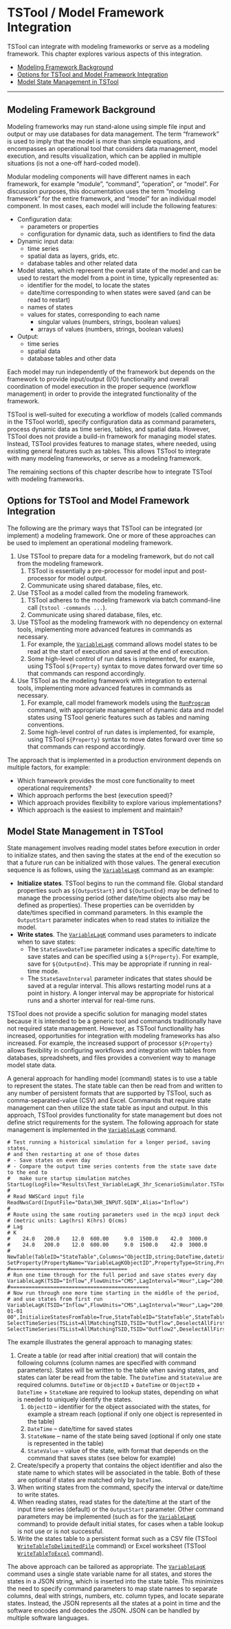 # TSTool / Model Framework Integration #

TSTool can integrate with modeling frameworks or serve as a modeling framework.
This chapter explores various aspects of this integration.

*   [Modeling Framework Background](#modeling-framework-background)
*   [Options for TSTool and Model Framework Integration](#options-for-tstool-and-model-framework-integration)
*   [Model State Management in TSTool](#model-state-management-in-tstool)

-------------------------

## Modeling Framework Background ##

Modeling frameworks may run stand-alone using simple file input
and output or may use databases for data management.
The term “framework” is used to imply that the model is more than simple equations,
and encompasses an operational tool that considers data management,
model execution, and results visualization,
which can be applied in multiple situations (is not a one-off hard-coded model).

Modular modeling components will have different names in each framework,
for example “module”, “command”, “operation”, or “model”.
For discussion purposes, this documentation uses the term “modeling framework”
for the entire framework, and “model” for an individual model component.
In most cases, each model will include the following features:

*   Configuration data:
    +   parameters or properties
    +   configuration for dynamic data, such as identifiers to find the data
*   Dynamic input data:
    +   time series
    +   spatial data as layers, grids, etc.
    +   database tables and other related data
*   Model states, which represent the overall state of the model and can be used to
    restart the model from a point in time, typically represented as:
    +   identifier for the model, to locate the states
    +   date/time corresponding to when states were saved (and can be read to restart)
    +   names of states
    +   values for states, corresponding to each name
        -   singular values (numbers, strings, boolean values)
        -   arrays of values (numbers, strings, boolean values)
*   Output:
    +   time series
    +   spatial data
    +   database tables and other data

Each model may run independently of the framework but depends on the
framework to provide input/output (I/O) functionality and overall
coordination of model execution in the proper sequence (workflow management)
in order to provide the integrated functionality of the framework. 

TSTool is well-suited for executing a workflow of models (called commands in the TSTool world),
specify configuration data as command parameters, process dynamic data as time series, tables, and spatial data.
However, TSTool does not provide a build-in framework for managing model states.
Instead, TSTool provides features to manage states, where needed,
using existing general features such as tables.
This allows TSTool to integrate with many modeling frameworks, or serve as a modeling framework.

The remaining sections of this chapter describe how to integrate TSTool with modeling frameworks.

## Options for TSTool and Model Framework Integration ##

The following are the primary ways that TSTool can be integrated (or implement) a modeling framework.
One or more of these approaches can be used to implement an operational modeling framework.

1.  Use TSTool to prepare data for a modeling framework, but do not call from the modeling framework.
    1.  TSTool is essentially a pre-processor for model input and post-processor for model output.
    2.  Communicate using shared database, files, etc.
2.  Use TSTool as a model called from the modeling framework.
    1.  TSTool adheres to the modeling framework via batch command-line call (`tstool -commands ...`).
    2.  Communicate using shared database, files, etc.
3.  Use TSTool as the modeling framework with no dependency on external tools,
    implementing more advanced features in commands as necessary.
    1.  For example, the [`VariableLagK`](../command-ref/VariableLagK/VariableLagK.md)
        command allows model states to be read at the start of execution and saved at the end of execution.
    2.  Some high-level control of run dates is implemented, for example,
        using TSTool `${Property}` syntax to move dates forward over time so that commands can respond accordingly.
4.  Use TSTool as the modeling framework with integration to external tools,
    implementing more advanced features in commands as necessary.
    1.  For example, call model framework models using the [`RunProgram`](../command-ref/RunProgram/RunProgram.md) command,
        with appropriate management of dynamic data and model states using TSTool generic features such as tables and naming conventions.
    2.  Some high-level control of run dates is implemented,
        for example, using TSTool `${Property}` syntax to move dates forward over time so that commands can respond accordingly.

The approach that is implemented in a production environment depends on multiple factors, for example:

*   Which framework provides the most core functionality to meet operational requirements?
*   Which approach performs the best (execution speed)?
*   Which approach provides flexibility to explore various implementations?
*   Which approach is the easiest to implement and maintain?

## Model State Management in TSTool ##

State management involves reading model states before execution in order to initialize states,
and then saving the states at the end of the execution so that
a future run can be initialized with those values.
The general execution sequence is as follows,
using the [`VariableLagK`](../command-ref/VariableLagK/VariableLagK.md) command as an example:

*   **Initialize states**.  TSTool begins to run the command file.
    Global standard properties such as `${OutputStart}` and `${OutputEnd}` may be
    defined to manage the processing period (other date/time objects also may be defined as properties).
    These properties can be overridden by date/times specified in command parameters.
    In this example the `OutputStart` parameter indicates when to read states to initialize the model.
*   **Write states**.  The [`VariableLagK`](../command-ref/VariableLagK/VariableLagK.md)
    command uses parameters to indicate when to save states:
    +   The `StateSaveDateTime` parameter indicates a specific date/time to save states and
        can be specified using a `${Property}`.  For example, save for `${OutputEnd}`.
        This may be appropriate if running in real-time mode.
    +   The `StateSaveInterval` parameter indicates that states should be saved at a regular interval.
        This allows restarting model runs at a point in history.
        A longer interval may be appropriate for historical runs and a shorter interval for real-time runs.

TSTool does not provide a specific solution for managing model states because
it is intended to be a generic tool and commands traditionally have not required state management.
However, as TSTool functionality has increased,
opportunities for integration with modeling frameworks has also increased.
For example, the increased support of processor `${Property}` allows flexibility
in configuring workflows and integration with tables from databases, spreadsheets,
and files provides a convenient way to manage model state data.

A general approach for handling model (command) states is to use a table to represent the states.
The state table can then be read from and written to any number of
persistent formats that are supported by TSTool, such as comma-separated-value (CSV) and Excel.
Commands that require state management can then utilize the state table as input and output.
In this approach, TSTool provides functionality for state management
but does not define strict requirements for the system.
The following approach for state management is implemented in the
[`VariableLagK`](../command-ref/VariableLagK/VariableLagK.md) command.

```text
# Test running a historical simulation for a longer period, saving states,
# and then restarting at one of those dates
# - Save states on even day
# - Compare the output time series contents from the state save date to the end to
#   make sure startup simulation matches StartLog(LogFile="Results\Test_VariableLagK_3hr_ScenarioSimulator.TSTool.log")
#
# Read NWSCard input file
ReadNwsCard(InputFile="Data\3HR_INPUT.SQIN",Alias="Inflow")
#
# Route using the same routing parameters used in the mcp3 input deck
# (metric units: Lag(hrs) K(hrs) Q(cms)
# Lag
# K
#    24.0   200.0    12.0  600.00     9.0  1500.0    42.0  3000.0
#    24.0   200.0    12.0  600.00     9.0  1500.0    42.0  3000.0
#
NewTable(TableID="StateTable",Columns="ObjectID,string;DateTime,datetime;StateName;string;StateValue;string")
SetProperty(PropertyName="VariableLagKObjectID",PropertyType=String,PropertyValue="TestSegment")
#======================================
# Run one time through for the full period and save states every day
VariableLagK(TSID="Inflow",FlowUnits="CMS",LagInterval="Hour",Lag="200,24.0;600,12.0;1500,9.0;3000,42.0",K="200,24.0;600,12.0;1500,9.0;3000,42.0",InitializeStatesFromTable=False,StateTableID="StateTable",StateTableObjectIDColumn="ObjectID",StateTableObjectID="${VariableLagKObjectID}",StateTableDateTimeColumn="DateTime",StateTableNameColumn="StateName",StateTableValueColumn="StateValue",StateSaveInterval="Day",NewTSID="TestLoc..SQIN.3Hour.routed",Alias="Outflow")
#=============================================
# Now run through one more time starting in the middle of the period,
# and use states from first run
VariableLagK(TSID="Inflow",FlowUnits="CMS",LagInterval="Hour",Lag="200,24.0;600,12.0;1500,9.0;3000,42.0",K="200,24.0;600,12.0;1500,9.0;3000,42.0",OutputStart="1991-01-01 00",InitializeStatesFromTable=True,StateTableID="StateTable",StateTableObjectIDColumn="ObjectID",StateTableObjectID="${VariableLagKObjectID}",StateTableDateTimeColumn="DateTime",StateTableNameColumn="StateName",StateTableValueColumn="StateValue",NewTSID="TestLoc..SQIN.3Hour.routed2",Alias="Outflow2")
SelectTimeSeries(TSList=AllMatchingTSID,TSID="Outflow",DeselectAllFirst=True)
SelectTimeSeries(TSList=AllMatchingTSID,TSID="Outflow2",DeselectAllFirst=True)
```

The example illustrates the general approach to managing states:

1.  Create a table (or read after initial creation) that will contain the
    following columns (column names are specified with command parameters).
    States will be written to the table when saving states, and states can later be read from the table.
    The `DateTime` and `StateValue` are required columns.
    `DateTime` or `ObjectID` + `DateTime` or `ObjectID` + `DateTime` + `StateName` are required to lookup states,
    depending on what is needed to uniquely identify the states.
    1.  `ObjectID` – identifier for the object associated with the states,
         for example a stream reach (optional if only one object is represented in the table)
    2.  `DateTime` – date/time for saved states
    3.  `StateName` – name of the state being saved (optional if only one state is represented in the table)
    4.  `StateValue` – value of the state, with format that depends on the command that saves states (see below for example)
2.  Create/specify a property that contains the object identifier and also the
    state name to which states will be associated in the table.
    Both of these are optional if states are matched only by `DateTime`.
3.  When writing states from the command, specify the interval or date/time to write states.
4.  When reading states, read states for the date/time at the start of the input time series
    (default) or the `OutputStart` parameter.
    Other command parameters may be implemented (such as for the
    [`VariableLagK`](../command-ref/VariableLagK/VariableLagK.md) command) to provide default initial states,
    for cases when a table lookup is not use or is not successful.
5.  Write the states table to a persistent format such as a CSV file
    (TSTool [`WriteTableToDelimitedFile`](../command-ref/WriteTableToDelimitedFile/WriteTableToDelimitedFile.md) command)
    or Excel worksheet (TSTool [`WriteTableToExcel`](../command-ref/WriteTableToExcel/WriteTableToExcel.md) command).

The above approach can be tailored as appropriate.
The [`VariableLagK`](../command-ref/VariableLagK/VariableLagK.md) command uses a single
state variable name for all states, and stores the states in a JSON string,
which is inserted into the state table.
This minimizes the need to specify command parameters to map state names to separate columns,
deal with strings, numbers, etc. column types, and locate separate states.
Instead, the JSON represents all the states at a point in time and the
software encodes and decodes the JSON.  JSON can be handled by multiple software languages.

